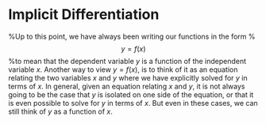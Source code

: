 <!-- #region -->
# Implicit Differentiation

%Up to this point, we have always been writing our functions in the form
%$$y = f(x)$$
%to mean that the dependent variable $y$ is a function of the independent variable $x$.  Another way to view $y=f(x)$, is to think of it as an equation relating the two variables $x$ and $y$ where we have explicitly solved for $y$ in terms of $x$.  In general, given an equation relating $x$ and $y$, it is not always going to be the case that $y$ is isolated on one side of the equation, or that it is even possible to solve for $y$ in terms of $x$.  But even in these cases, we can still think of $y$ as a function of $x$.
<!-- #endregion -->

